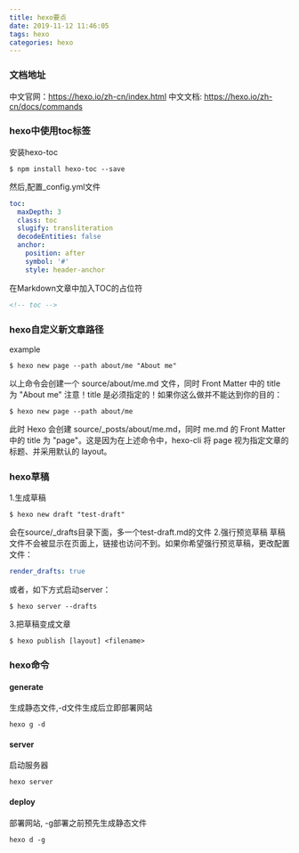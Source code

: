 ```yaml
---
title: hexo要点
date: 2019-11-12 11:46:05
tags: hexo
categories: hexo
---
```

<!-- toc -->
### 文档地址
中文官网：https://hexo.io/zh-cn/index.html
中文文档: https://hexo.io/zh-cn/docs/commands

### hexo中使用toc标签
安装hexo-toc
```shell
$ npm install hexo-toc --save
```
然后,配置_config.yml文件
```yml
toc:
  maxDepth: 3
  class: toc
  slugify: transliteration
  decodeEntities: false
  anchor:
    position: after
    symbol: '#'
    style: header-anchor
```
在Markdown文章中加入TOC的占位符
```markdown
<!-- toc -->
```

### hexo自定义新文章路径
example
```shell
$ hexo new page --path about/me "About me"
```
以上命令会创建一个 source/about/me.md 文件，同时 Front Matter 中的 title 为 "About me"
注意！title 是必须指定的！如果你这么做并不能达到你的目的：
```shell
$ hexo new page --path about/me
```
此时 Hexo 会创建 source/_posts/about/me.md，同时 me.md 的 Front Matter 中的 title 为 "page"。这是因为在上述命令中，hexo-cli 将 page 视为指定文章的标题、并采用默认的 layout。

### hexo草稿
1.生成草稿
```shell
$ hexo new draft "test-draft"
```
会在source/_drafts目录下面，多一个test-draft.md的文件
2.强行预览草稿
草稿文件不会被显示在页面上，链接也访问不到。如果你希望强行预览草稿，更改配置文件：
```yml
render_drafts: true
```
或者，如下方式启动server：
```shell
$ hexo server --drafts
```
3.把草稿变成文章
```shell
$ hexo publish [layout] <filename>
```

### hexo命令
#### generate
生成静态文件,-d文件生成后立即部署网站
```shell
hexo g -d
```
#### server
启动服务器
```shell
hexo server
```
#### deploy
部署网站, -g部署之前预先生成静态文件
```shell
hexo d -g
```
